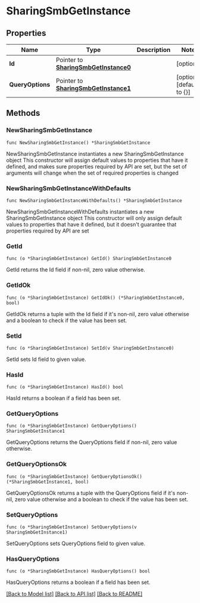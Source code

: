 # SharingSmbGetInstance

## Properties

Name | Type | Description | Notes
------------ | ------------- | ------------- | -------------
**Id** | Pointer to [**SharingSmbGetInstance0**](SharingSmbGetInstance0.md) |  | [optional] 
**QueryOptions** | Pointer to [**SharingSmbGetInstance1**](SharingSmbGetInstance1.md) |  | [optional] [default to {}]

## Methods

### NewSharingSmbGetInstance

`func NewSharingSmbGetInstance() *SharingSmbGetInstance`

NewSharingSmbGetInstance instantiates a new SharingSmbGetInstance object
This constructor will assign default values to properties that have it defined,
and makes sure properties required by API are set, but the set of arguments
will change when the set of required properties is changed

### NewSharingSmbGetInstanceWithDefaults

`func NewSharingSmbGetInstanceWithDefaults() *SharingSmbGetInstance`

NewSharingSmbGetInstanceWithDefaults instantiates a new SharingSmbGetInstance object
This constructor will only assign default values to properties that have it defined,
but it doesn't guarantee that properties required by API are set

### GetId

`func (o *SharingSmbGetInstance) GetId() SharingSmbGetInstance0`

GetId returns the Id field if non-nil, zero value otherwise.

### GetIdOk

`func (o *SharingSmbGetInstance) GetIdOk() (*SharingSmbGetInstance0, bool)`

GetIdOk returns a tuple with the Id field if it's non-nil, zero value otherwise
and a boolean to check if the value has been set.

### SetId

`func (o *SharingSmbGetInstance) SetId(v SharingSmbGetInstance0)`

SetId sets Id field to given value.

### HasId

`func (o *SharingSmbGetInstance) HasId() bool`

HasId returns a boolean if a field has been set.

### GetQueryOptions

`func (o *SharingSmbGetInstance) GetQueryOptions() SharingSmbGetInstance1`

GetQueryOptions returns the QueryOptions field if non-nil, zero value otherwise.

### GetQueryOptionsOk

`func (o *SharingSmbGetInstance) GetQueryOptionsOk() (*SharingSmbGetInstance1, bool)`

GetQueryOptionsOk returns a tuple with the QueryOptions field if it's non-nil, zero value otherwise
and a boolean to check if the value has been set.

### SetQueryOptions

`func (o *SharingSmbGetInstance) SetQueryOptions(v SharingSmbGetInstance1)`

SetQueryOptions sets QueryOptions field to given value.

### HasQueryOptions

`func (o *SharingSmbGetInstance) HasQueryOptions() bool`

HasQueryOptions returns a boolean if a field has been set.


[[Back to Model list]](../README.md#documentation-for-models) [[Back to API list]](../README.md#documentation-for-api-endpoints) [[Back to README]](../README.md)


